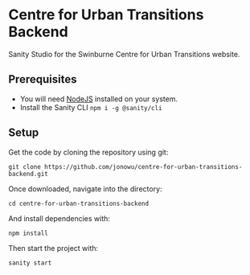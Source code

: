 # Centre for Urban Transitions Backend

Sanity Studio for the Swinburne Centre for Urban Transitions website.

## Prerequisites

- You will need [NodeJS](https://nodejs.org/) installed on your system.
- Install the Sanity CLI `npm i -g @sanity/cli`

## Setup

Get the code by cloning the repository using git:

```
git clone https://github.com/jonowu/centre-for-urban-transitions-backend.git
```

Once downloaded, navigate into the directory:

```
cd centre-for-urban-transitions-backend
```

And install dependencies with:

```
npm install
```

Then start the project with:

```
sanity start
```
